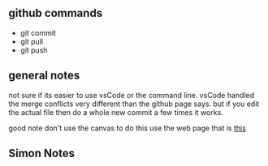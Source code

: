 ## github commands
- git commit
- git pull
- git push
## general notes
not sure if its easier to use vsCode or the command line. vsCode handled the merge conflicts very different than the github page says. but if you edit the actual file then do a whole new commit a few times it works.

good note don't use the canvas to do this use the web page that is [this](https://learn.cs260.click/)
## Simon Notes
